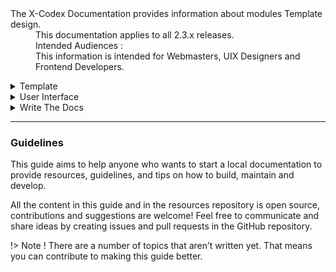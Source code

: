 <dl>
  <dt>The X-Codex Documentation provides information about modules Template design.</dt>
  <dd><span class="iconify" data-icon="mdi:cube-scan" data-width="18px" data-height="18px"></span> This documentation applies to all 2.3.x releases.</dd>
  <dd><span class="iconify" data-icon="mdi:account-multiple" data-width="18px" data-height="18px"></span> Intended Audiences :</dd>
  <dd>This information is intended for Webmasters, UIX Designers and Frontend Developers.</dd>
</dl>

<details>
<summary style="cursor: pointer;">Template</summary>

- What are Templates?
- Installation Guide

</details>

<details>
<summary style="cursor: pointer;">User Interface</summary>

- What is Smarty?
- Render Engine
- Theme & Templates
- Customization
- Personalization

</details>

<details>
<summary style="cursor: pointer;">Write The Docs</summary>

- Why Markdown
- Plugins
- Folder Structure
- Docs Templates

</details>

-----

### Guidelines

This guide aims to help anyone who wants to start a local documentation to provide resources, guidelines, and tips on how to build, maintain and develop.

All the content in this guide and in the resources repository is open source, contributions and suggestions are welcome! Feel free to communicate and share ideas by creating issues and pull requests in the GitHub repository.

!> Note ! There are a number of topics that aren’t written yet. That means you can contribute to making this guide better.
